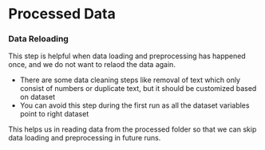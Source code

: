 # Processed Data

### Data Reloading

This step is helpful when data loading and preprocessing has happened once, and we do not want to relaod the data again.
- There are some data cleaning steps like removal of text which only consist of numbers or duplicate text, but it should be customized based on dataset
- You can avoid this step during the first run as all the dataset variables point to right dataset

This helps us in reading data from the processed folder so that we can skip data loading and preprocessing in future runs.

